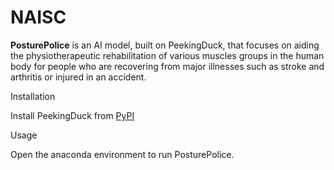 # NAISC

**PosturePolice** is an AI model, built on PeekingDuck, that focuses on aiding the physiotherapeutic rehabilitation of various muscles groups in the human body for people who are recovering from major illnesses such as stroke and arthritis or injured in an accident.

Installation

Install PeekingDuck from [PyPI](https://pypi.org/project/peekingduck/)

Usage

Open the anaconda environment to run PosturePolice.




